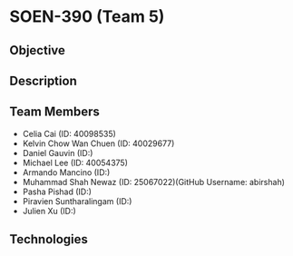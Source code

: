 # SOEN-390 (Team 5)

## Objective


## Description


## Team Members
- Celia Cai (ID: 40098535)
- Kelvin Chow Wan Chuen (ID: 40029677)
- Daniel Gauvin (ID:)
- Michael Lee (ID: 40054375)
- Armando Mancino (ID:)
- Muhammad Shah Newaz (ID: 25067022)(GitHub Username: abirshah)
- Pasha Pishad (ID:)
- Piravien Suntharalingam (ID:)
- Julien Xu (ID:)


## Technologies

